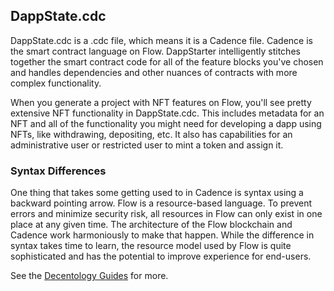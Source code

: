 ## DappState.cdc
DappState.cdc is a .cdc file, which means it is a Cadence file. Cadence is the smart contract language on Flow. DappStarter intelligently stitches together the smart contract code for all of the feature blocks you've chosen and handles dependencies and other nuances of contracts with more complex functionality.
‍

When you generate a project with NFT features on Flow, you'll see pretty extensive NFT functionality in DappState.cdc. This includes metadata for an NFT and all of the functionality you might need for developing a dapp using NFTs, like withdrawing, depositing, etc. It also has capabilities for an administrative user or restricted user to mint a token and assign it.
‍

### Syntax Differences
One thing that takes some getting used to in Cadence is syntax using a backward pointing arrow. Flow is a resource-based language. To prevent errors and minimize security risk, all resources in Flow can only exist in one place at any given time. The architecture of the Flow blockchain and Cadence work harmoniously to make that happen. While the difference in syntax takes time to learn, the resource model used by Flow is quite sophisticated and has the potential to improve experience for end-users.

See the [Decentology Guides](https://www.decentology.com/guides-and-tutorials/hands-on-workshop-build-a-full-stack-blockchain-app-on-flow) for more.